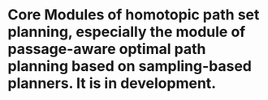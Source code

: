 # Core Modules of homotopic path set planning, especially the module of passage-aware optimal path planning based on sampling-based planners. It is in development.

